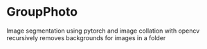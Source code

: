 # GroupPhoto
Image segmentation using pytorch and image collation with opencv
recursively removes backgrounds for images in a folder
